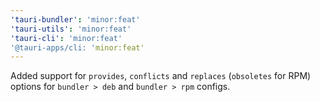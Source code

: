 ```yaml
---
'tauri-bundler': 'minor:feat'
'tauri-utils': 'minor:feat'
'tauri-cli': 'minor:feat'
'@tauri-apps/cli: 'minor:feat'
---
```


Added support for `provides`, `conflicts` and `replaces` (`obsoletes` for RPM) options for `bundler > deb` and `bundler > rpm` configs.